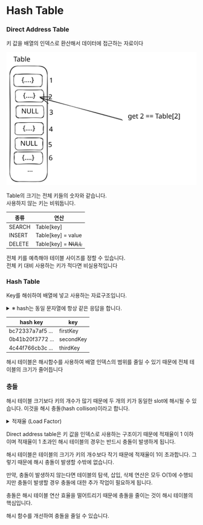 # Hash Table

### Direct Address Table <a href="#direct_address_table" id="direct_address_table"></a>

키 값을 배열의 인덱스로 환산해서 데이터에 접근하는 자료이다

<img src="../../../.gitbook/assets/file.excalidraw (1).svg" alt="" class="gitbook-drawing">

Table의 크기는 전체 키들의 숫자와 같습니다.\
사용하지 않는 키는 비워둡니다.

| 종류     | 연산                      |
| ------ | ----------------------- |
| SEARCH |  Table\[key]            |
| INSERT |  Table\[key] = value    |
| DELETE |  Table\[key] = ~~NULL~~ |

전체 키를 예측해야 테이블 사이즈를 정할 수 있습니다.\
전체 키 대비 사용하는 키가 적다면 비실용적입니다

### Hash Table

Key를 해쉬하여 배열에 넣고 사용하는 자료구조입니다.

<details>

<summary>※ hash는 동일 문자열에 항상 같은 응답을 합니다.</summary>

```java
String hased(String raw) throws NoSuchAlgorithmException {
    MessageDigest digest = MessageDigest.getInstance("SHA-256");
    StringBuilder hexString = new StringBuilder();
    for (byte b : digest.digest(raw.getBytes(StandardCharsets.UTF_8))) {
        String hex = Integer.toHexString(0xff & b);
        if (hex.length() == 1) {
            hexString.append('0');
        }
        hexString.append(hex);
    }
    return hexString.toString();
}
```

</details>

| hash key         | key       |
| ---------------- | --------- |
| bc72337a7af5 ... | firstKey  |
| 0b41b20f3772 ... | secondKey |
| 4c44f766cb3c ... | thirdKey  |

해시 테이블은 해시함수를 사용하여 배열 인덱스의 범위를 줄일 수 있기 때문에 전체 테이블의 크기가 줄어듭니다

### 충돌

해시 테이블 크기보다 키의 개수가 많기 때문에 두 개의 키가 동일한 slot에 해시될 수 있습니다. 이것을 해시 충돌(hash collison)이라고 합니다.

<details>

<summary>적재율 (Load Factor)</summary>

해시 테이블의 크기 대비, 키의 개수

```
적재율(a) = n/m (n: 키의 개수, m: 테이블의 크기)
```

</details>

Direct address table은 키 값을 인덱스로 사용하는 구조이기 때문에 적재율이 1 이하이며 적재율이 1 초과인 해시 테이블의 경우는 반드시 충돌이 발생하게 됩니다.

해시 테이블은 테이블의 크기가 키의 개수보다 작기 때문에 적재율이 1이 초과합니다. 그렇기 때문에 해시 충돌이 발생할 수밖에 없습니다.

만약, 충돌이 발생하지 않는다면 테이블의 탐색, 삽입, 삭제 연산은 모두 O(1)에 수행되지만 충돌이 발생할 경우 충돌에 대한 추가 작업이 필요하게 됩니다.

충돌은 해시 테이블 연산 효율을 떨어트리기 때문에 충돌을 줄이는 것이 해시 테이블의 핵심입니다.

해시 함수를 개선하여 충돌을 줄일 수 있습니다.
